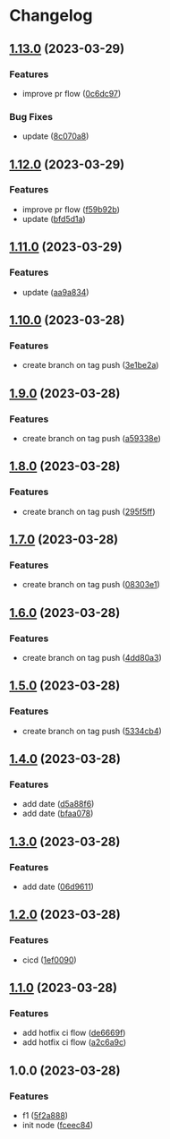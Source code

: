 # Changelog

## [1.13.0](https://github.com/eugeneVzaidun/cicd/compare/v1.12.0...v1.13.0) (2023-03-29)


### Features

* improve pr flow ([0c6dc97](https://github.com/eugeneVzaidun/cicd/commit/0c6dc978caa95df03e211dfb87868d83e718b83f))


### Bug Fixes

* update ([8c070a8](https://github.com/eugeneVzaidun/cicd/commit/8c070a862d4e8e8791b8960eb092b695f4231d99))

## [1.12.0](https://github.com/eugeneVzaidun/cicd/compare/v1.11.0...v1.12.0) (2023-03-29)


### Features

* improve pr flow ([f59b92b](https://github.com/eugeneVzaidun/cicd/commit/f59b92bb2e4e9ea21092d97ec54df93ea214a62f))
* update ([bfd5d1a](https://github.com/eugeneVzaidun/cicd/commit/bfd5d1ab555431ef8a08a68d3db21f5ab5a7a66e))

## [1.11.0](https://github.com/eugeneVzaidun/cicd/compare/v1.10.0...v1.11.0) (2023-03-29)


### Features

* update ([aa9a834](https://github.com/eugeneVzaidun/cicd/commit/aa9a8348924b1881512e44624f51e15e39b176a4))

## [1.10.0](https://github.com/eugeneVzaidun/cicd/compare/v1.9.0...v1.10.0) (2023-03-28)


### Features

* create branch on tag push ([3e1be2a](https://github.com/eugeneVzaidun/cicd/commit/3e1be2a71e496f6d6cadb77ee066c1ba784d071a))

## [1.9.0](https://github.com/eugeneVzaidun/cicd/compare/v1.8.0...v1.9.0) (2023-03-28)


### Features

* create branch on tag push ([a59338e](https://github.com/eugeneVzaidun/cicd/commit/a59338e8539f377c130dada7f247975f42a84e47))

## [1.8.0](https://github.com/eugeneVzaidun/cicd/compare/v1.7.0...v1.8.0) (2023-03-28)


### Features

* create branch on tag push ([295f5ff](https://github.com/eugeneVzaidun/cicd/commit/295f5ff51baa4a0636fbd0dbff8edf6fcd299ad4))

## [1.7.0](https://github.com/eugeneVzaidun/cicd/compare/v1.6.0...v1.7.0) (2023-03-28)


### Features

* create branch on tag push ([08303e1](https://github.com/eugeneVzaidun/cicd/commit/08303e12b2b393d8438d19e7b0fc91021d1c9e22))

## [1.6.0](https://github.com/eugeneVzaidun/cicd/compare/v1.5.0...v1.6.0) (2023-03-28)


### Features

* create branch on tag push ([4dd80a3](https://github.com/eugeneVzaidun/cicd/commit/4dd80a30d469155c706851eec0f73ddd6ba4bd4b))

## [1.5.0](https://github.com/eugeneVzaidun/cicd/compare/v1.4.0...v1.5.0) (2023-03-28)


### Features

* create branch on tag push ([5334cb4](https://github.com/eugeneVzaidun/cicd/commit/5334cb4803bf7f3047aacba938f389ba1da0ea38))

## [1.4.0](https://github.com/eugeneVzaidun/cicd/compare/v1.3.0...v1.4.0) (2023-03-28)


### Features

* add date ([d5a88f6](https://github.com/eugeneVzaidun/cicd/commit/d5a88f6e673ad5714b01b050650f41d3f18f7262))
* add date ([bfaa078](https://github.com/eugeneVzaidun/cicd/commit/bfaa078710cd02b7d3a276d1fd34862b9d774c03))

## [1.3.0](https://github.com/eugeneVzaidun/cicd/compare/v1.2.0...v1.3.0) (2023-03-28)


### Features

* add date ([06d9611](https://github.com/eugeneVzaidun/cicd/commit/06d9611bb959e27bcee015b882255c02c2a21871))

## [1.2.0](https://github.com/eugeneVzaidun/cicd/compare/v1.1.0...v1.2.0) (2023-03-28)


### Features

* cicd ([1ef0090](https://github.com/eugeneVzaidun/cicd/commit/1ef00904973c55a33be16940aafcd9f6f7319001))

## [1.1.0](https://github.com/eugeneVzaidun/cicd/compare/v1.0.0...v1.1.0) (2023-03-28)


### Features

* add hotfix ci flow ([de6669f](https://github.com/eugeneVzaidun/cicd/commit/de6669fca299a823b4cbdfc31941eafdbea41044))
* add hotfix ci flow ([a2c6a9c](https://github.com/eugeneVzaidun/cicd/commit/a2c6a9cbc1819878d5196892b13064c87e9ba341))

## 1.0.0 (2023-03-28)


### Features

* f1 ([5f2a888](https://github.com/eugeneVzaidun/cicd/commit/5f2a88871a549f5a220e2ffaf27d3f6b13e8d7aa))
* init node ([fceec84](https://github.com/eugeneVzaidun/cicd/commit/fceec847b826e5529c51968802568912eb158ecf))
